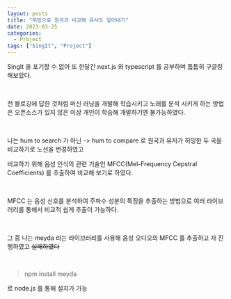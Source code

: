 ```yaml
---
layout: posts
title: "허밍으로 원곡과 비교해 유사도 알아내기"
date: 2023-03-25
categories:
  - Project
tags: ["SingIt", "Project"]
---
```


SingIt 을 포기할 수 없어 또 한달간 next.js 와 typescript 를 공부하며 틈틈히 구글링 해보았다.

<br>

전 블로깅에 답한 것처럼 머신 러닝을 개발해 학습시키고 노래를 분석 시키게 하는 방법은 오픈소스가 있지 않은 이상 개인이 학습해 개발하기엔 불가능하였다.

<br>

나는 hum to search 가 아닌 -> hum to compare 로 원곡과 유저가 허밍한 두 곡을 비교하기로 노선을 변경하였고

비교하기 위해 음성 인식의 관련 기술인 MFCC(Mel-Frequency Cepstral Coefficients) 를 추출하여 비교해 보기로 하였다.

<br>

MFCC 는 음성 신호를 분석하여 주파수 성분의 특징을 추출하는 방법으로 여러 라이브러리를 통해서 비교적 쉽게 추출이 가능하다.

<br>

그 중 나는 meyda 라는 라이브러리를 사용해 음성 오디오의 MFCC 를 추출하고 자 진행하였고 ~~실패하였다~~

<br>

> npm install meyda

로 node.js 를 통해 설치가 가능
